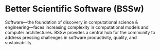 # Better Scientific Software (BSSw)

Software—the foundation of discovery in computational science & engineering—faces increasing complexity in computational models and computer architectures. BSSw provides a central hub for the community to address pressing challenges in software productivity, quality, and sustainability.


<!---
Slide1 Left: blog_posts/maintainers-drive-software-sustainability
Slide1 Right: images/raw/master/Blog_0420_Map.jpg
Slide2 Left: blog_posts/scientific-software-projects-and-their-communities
Slide2 Right: items/resources-for-maximizing-remote-working
Slide3 Left: blog_posts/cleaning-your-work-surfaces-one-way-to-help-flatten-the-curve
Slide3 Right: images/raw/master/Blog_0320_COVID19.png
Slide4 Left: events/strategies-for-working-remotely-advice-from-colleagues-with-experience
Slide4 Right: events/webinar-best-practices-for-using-proxy-applications-as-benchmarks  
Slide5 Left: blog_posts/spreading-ideas-about-better-scientific-software
Slide5 Right: images/raw/master/Blog_0225_Computational.jpg
--->

<!---
LCM: Saving for use again later

Slide1 Left: blog_posts/scientific-software-projects-and-their-communities
Slide 1 Right: items/resources-for-maximizing-remote-working
Slide2 Left: blog_posts/cleaning-your-work-surfaces-one-way-to-help-flatten-the-curve
Slide2 Right: images/raw/master/Blog_0320_COVID19.png
Slide3 Left: blog_posts/spreading-ideas-about-better-scientific-software
Slide3 Right: images/raw/master/Blog_0225_Computational.jpg
Slide4 Left: blog_posts/productivity-and-sustainability-improvement-planning-psip
Slide4 Right: images/raw/master/Blog_0120_PSIP_logo.png
Slide5 Left: items/finalizing-your-julia-package
Slide5 Right: events/webinar-best-practices-for-using-proxy-applications-as-benchmarks
--->

<!---
[Site Overview](SiteOverview.md)

[Communities Overview](CommunitiesOverview.md)

[Intro to CSE](IntroToCse.md)

[Intro to HPC](IntroToHpc.md)

--->

